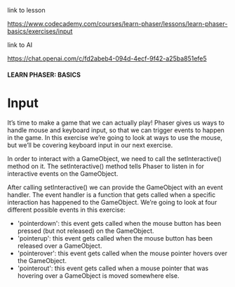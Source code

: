 link to lesson

https://www.codecademy.com/courses/learn-phaser/lessons/learn-phaser-basics/exercises/input

link to AI

https://chat.openai.com/c/fd2abeb4-094d-4ecf-9f42-a25ba851efe5


#### LEARN PHASER: BASICS

# Input

It’s time to make a game that we can actually play! Phaser gives us ways to handle mouse and keyboard input, so that we can trigger events to happen in the game. In this exercise we’re going to look at ways to use the mouse, but we’ll be covering keyboard input in our next exercise.

In order to interact with a GameObject, we need to call the setInteractive() method on it. The setInteractive() method tells Phaser to listen in for interactive events on the GameObject.

After calling setInteractive() we can provide the GameObject with an event handler. The event handler is a function that gets called when a specific interaction has happened to the GameObject. We’re going to look at four different possible events in this exercise:

- 'pointerdown': this event gets called when the mouse button has been pressed (but not released) on the GameObject.
- 'pointerup': this event gets called when the mouse button has been released over a GameObject.
- 'pointerover': this event gets called when the mouse pointer hovers over the GameObject.
- 'pointerout': this event gets called when a mouse pointer that was hovering over a GameObject is moved somewhere else.

